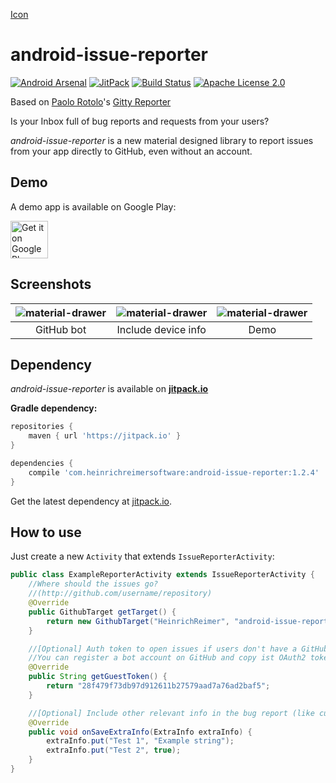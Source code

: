 [Icon](http://i.imgur.com/CoPArlm.png)

android-issue-reporter
===============

[![Android Arsenal](https://img.shields.io/badge/Android%20Arsenal-android--issue--reporter-brightgreen.svg?style=flat)](http://android-arsenal.com/details/1/3413)
[![JitPack](https://jitpack.io/v/com.heinrichreimersoftware/android-issue-reporter.svg)](https://jitpack.io/#com.heinrichreimersoftware/android-issue-reporter)
[![Build Status](https://travis-ci.org/HeinrichReimer/android-issue-reporter.svg?branch=master)](https://travis-ci.org/HeinrichReimer/android-issue-reporter)
[![Apache License 2.0](https://img.shields.io/github/license/HeinrichReimer/android-issue-reporter.svg)](https://www.apache.org/licenses/LICENSE-2.0.html)

Based on [Paolo Rotolo](https://github.com/PaoloRotolo)'s [Gitty Reporter](https://github.com/PaoloRotolo/GittyReporter)

Is your Inbox full of bug reports and requests from your users?

*android-issue-reporter* is a new material designed library to report issues from your app directly to GitHub, even without an account.

Demo
----
A demo app is available on Google Play:

<a href="https://play.google.com/store/apps/details?id=com.heinrichreimersoftware.androidissuereporter.example">
	<img alt="Get it on Google Play" src="https://play.google.com/intl/en_us/badges/images/generic/en-play-badge.png" height="60" />
</a>

Screenshots
-----------

| ![material-drawer](http://i.imgur.com/ADkPQMo.png) | ![material-drawer](http://i.imgur.com/fcFmJ5E.png) | ![material-drawer](http://i.imgur.com/dJYonBW.png) |
|:-:|:-:|:-:|
| GitHub bot | Include device info | Demo |

Dependency
----------

*android-issue-reporter* is available on [**jitpack.io**][J]

**Gradle dependency:**
````gradle
repositories {
    maven { url 'https://jitpack.io' }
}
````
````gradle
dependencies {
    compile 'com.heinrichreimersoftware:android-issue-reporter:1.2.4'
}
````

Get the latest dependency at [jitpack.io][J].

How to use
-----------
Just create a new `Activity` that extends `IssueReporterActivity`:

```java
public class ExampleReporterActivity extends IssueReporterActivity {
    //Where should the issues go?
    //(http://github.com/username/repository)
    @Override
    public GithubTarget getTarget() {
        return new GithubTarget("HeinrichReimer", "android-issue-reporter");
    }

    //[Optional] Auth token to open issues if users don't have a GitHub account
    //You can register a bot account on GitHub and copy ist OAuth2 token here. 
    @Override
    public String getGuestToken() {
        return "28f479f73db97d912611b27579aad7a76ad2baf5";
    }

    //[Optional] Include other relevant info in the bug report (like custom variables)
    @Override
    public void onSaveExtraInfo(ExtraInfo extraInfo) {
        extraInfo.put("Test 1", "Example string");
        extraInfo.put("Test 2", true);
    }
}
```

[J]: https://jitpack.io/#com.heinrichreimersoftware/android-issue-reporter
